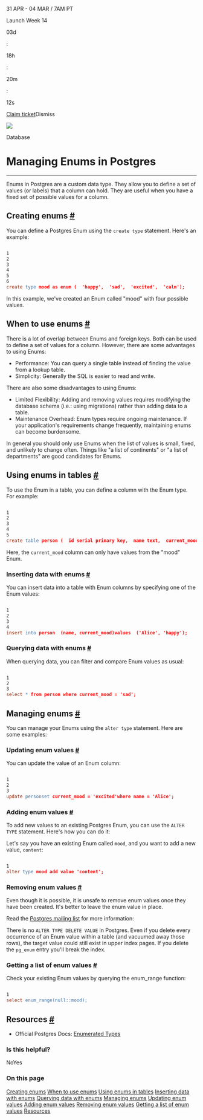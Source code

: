 31 APR - 04 MAR / 7AM PT

Launch Week 14

03d

:

18h

:

20m

:

12s

[Claim ticket](https://supabase.com/launch-week)Dismiss

![](https://supabase.com/docs/_next/image?url=%2Fdocs%2Fimg%2Flaunchweek%2F14%2Fpromo-banner-bg.png&w=3840&q=100&dpl=dpl_9WgBm3X43HXGqPuPh4vSvQgRaZyZ)

Database

# Managing Enums in Postgres

* * *

Enums in Postgres are a custom data type. They allow you to define a set of values (or labels) that a column can hold. They are useful when you have a fixed set of possible values for a column.

## Creating enums [\#](https://supabase.com/docs/guides/database/postgres/enums\#creating-enums)

You can define a Postgres Enum using the `create type` statement. Here's an example:

```flex

1
2
3
4
5
6
create type mood as enum (  'happy',  'sad',  'excited',  'calm');
```

In this example, we've created an Enum called "mood" with four possible values.

## When to use enums [\#](https://supabase.com/docs/guides/database/postgres/enums\#when-to-use-enums)

There is a lot of overlap between Enums and foreign keys. Both can be used to define a set of values for a column. However, there are some advantages to using Enums:

- Performance: You can query a single table instead of finding the value from a lookup table.
- Simplicity: Generally the SQL is easier to read and write.

There are also some disadvantages to using Enums:

- Limited Flexibility: Adding and removing values requires modifying the database schema (i.e.: using migrations) rather than adding data to a table.
- Maintenance Overhead: Enum types require ongoing maintenance. If your application's requirements change frequently, maintaining enums can become burdensome.

In general you should only use Enums when the list of values is small, fixed, and unlikely to change often. Things like "a list of continents" or "a list of departments" are good candidates for Enums.

## Using enums in tables [\#](https://supabase.com/docs/guides/database/postgres/enums\#using-enums-in-tables)

To use the Enum in a table, you can define a column with the Enum type. For example:

```flex

1
2
3
4
5
create table person (  id serial primary key,  name text,  current_mood mood);
```

Here, the `current_mood` column can only have values from the "mood" Enum.

### Inserting data with enums [\#](https://supabase.com/docs/guides/database/postgres/enums\#inserting-data-with-enums)

You can insert data into a table with Enum columns by specifying one of the Enum values:

```flex

1
2
3
4
insert into person  (name, current_mood)values  ('Alice', 'happy');
```

### Querying data with enums [\#](https://supabase.com/docs/guides/database/postgres/enums\#querying-data-with-enums)

When querying data, you can filter and compare Enum values as usual:

```flex

1
2
3
select * from person where current_mood = 'sad';
```

## Managing enums [\#](https://supabase.com/docs/guides/database/postgres/enums\#managing-enums)

You can manage your Enums using the `alter type` statement. Here are some examples:

### Updating enum values [\#](https://supabase.com/docs/guides/database/postgres/enums\#updating-enum-values)

You can update the value of an Enum column:

```flex

1
2
3
update personset current_mood = 'excited'where name = 'Alice';
```

### Adding enum values [\#](https://supabase.com/docs/guides/database/postgres/enums\#adding-enum-values)

To add new values to an existing Postgres Enum, you can use the `ALTER TYPE` statement. Here's how you can do it:

Let's say you have an existing Enum called `mood`, and you want to add a new value, `content`:

```flex

1
alter type mood add value 'content';
```

### Removing enum values [\#](https://supabase.com/docs/guides/database/postgres/enums\#removing-enum-values)

Even though it is possible, it is unsafe to remove enum values once they have been created. It's better to leave the enum value in place.

Read the [Postgres mailing list](https://www.postgresql.org/message-id/21012.1459434338%40sss.pgh.pa.us) for more information:

There is no `ALTER TYPE DELETE VALUE` in Postgres. Even if you delete every occurrence of an Enum value within a table (and vacuumed away those rows), the target value could still exist in upper index pages. If you delete the `pg_enum` entry you'll break the index.

### Getting a list of enum values [\#](https://supabase.com/docs/guides/database/postgres/enums\#getting-a-list-of-enum-values)

Check your existing Enum values by querying the enum\_range function:

```flex

1
select enum_range(null::mood);
```

## Resources [\#](https://supabase.com/docs/guides/database/postgres/enums\#resources)

- Official Postgres Docs: [Enumerated Types](https://www.postgresql.org/docs/current/datatype-enum.html)

### Is this helpful?

NoYes

### On this page

[Creating enums](https://supabase.com/docs/guides/database/postgres/enums#creating-enums) [When to use enums](https://supabase.com/docs/guides/database/postgres/enums#when-to-use-enums) [Using enums in tables](https://supabase.com/docs/guides/database/postgres/enums#using-enums-in-tables) [Inserting data with enums](https://supabase.com/docs/guides/database/postgres/enums#inserting-data-with-enums) [Querying data with enums](https://supabase.com/docs/guides/database/postgres/enums#querying-data-with-enums) [Managing enums](https://supabase.com/docs/guides/database/postgres/enums#managing-enums) [Updating enum values](https://supabase.com/docs/guides/database/postgres/enums#updating-enum-values) [Adding enum values](https://supabase.com/docs/guides/database/postgres/enums#adding-enum-values) [Removing enum values](https://supabase.com/docs/guides/database/postgres/enums#removing-enum-values) [Getting a list of enum values](https://supabase.com/docs/guides/database/postgres/enums#getting-a-list-of-enum-values) [Resources](https://supabase.com/docs/guides/database/postgres/enums#resources)